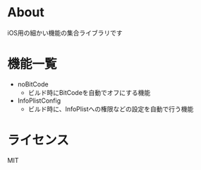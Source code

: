 
# About

iOS用の細かい機能の集合ライブラリです



# 機能一覧

* noBitCode
    * ビルド時にBitCodeを自動でオフにする機能
* InfoPlistConfig
    * ビルド時に、InfoPlistへの権限などの設定を自動で行う機能


# ライセンス

MIT
